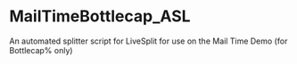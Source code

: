 # MailTimeBottlecap_ASL
An automated splitter script for LiveSplit for use on the Mail Time Demo (for Bottlecap% only)
